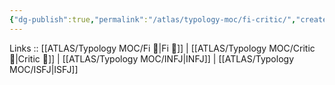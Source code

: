 ```yaml
---
{"dg-publish":true,"permalink":"/atlas/typology-moc/fi-critic/","created":"","updated":"2023-03-08T19:09:23.750+01:00"}
---
```


Links :: [[ATLAS/Typology MOC/Fi 🔱\|Fi 🔱]] | [[ATLAS/Typology MOC/Critic 🤔\|Critic 🤔]] | [[ATLAS/Typology MOC/INFJ\|INFJ]] | [[ATLAS/Typology MOC/ISFJ\|ISFJ]]